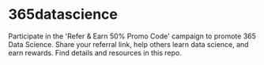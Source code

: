 # 365datascience
Participate in the 'Refer &amp; Earn 50% Promo Code' campaign to promote 365 Data Science. Share your referral link, help others learn data science, and earn rewards. Find details and resources in this repo.

